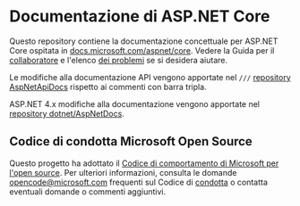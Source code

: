 # <a name="aspnet-core-docs"></a>Documentazione di ASP.NET Core

Questo repository contiene la documentazione concettuale per ASP.NET Core ospitata in [docs.microsoft.com/aspnet/core](https://docs.microsoft.com/aspnet/core). Vedere la Guida per il [collaboratore](CONTRIBUTING.md) e l'elenco [dei problemi](https://github.com/dotnet/AspNetCore.Docs/issues) se si desidera aiutare.

Le modifiche alla documentazione API vengono apportate nel `///` [repository AspNetApiDocs](https://github.com/dotnet/AspNetApiDocs) rispetto ai commenti con barra tripla.

ASP.NET 4.x modifiche alla documentazione vengono apportate nel [repository dotnet/AspNetDocs](https://github.com/dotnet/AspNetDocs).

## <a name="microsoft-open-source-code-of-conduct"></a>Codice di condotta Microsoft Open Source

Questo progetto ha adottato il [Codice di comportamento di Microsoft per l'open source](https://opensource.microsoft.com/codeofconduct/).
Per ulteriori informazioni, consulta le domande [opencode@microsoft.com](mailto:opencode@microsoft.com) frequenti sul Codice di [condotta](https://opensource.microsoft.com/codeofconduct/faq/) o contatta eventuali domande o commenti aggiuntivi.